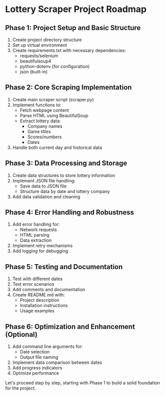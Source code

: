 # Lottery Scraper Project Roadmap

## Phase 1: Project Setup and Basic Structure
1. Create project directory structure
2. Set up virtual environment
3. Create requirements.txt with necessary dependencies:
   - requests/selenium
   - beautifulsoup4
   - python-dotenv (for configuration)
   - json (built-in)

## Phase 2: Core Scraping Implementation
1. Create main scraper script (scraper.py)
2. Implement functions to:
   - Fetch webpage content
   - Parse HTML using BeautifulSoup
   - Extract lottery data:
     * Company names
     * Game titles
     * Scores/numbers
     * Dates
3. Handle both current day and historical data

## Phase 3: Data Processing and Storage
1. Create data structures to store lottery information
2. Implement JSON file handling:
   - Save data to JSON file
   - Structure data by date and lottery company
3. Add data validation and cleaning

## Phase 4: Error Handling and Robustness
1. Add error handling for:
   - Network requests
   - HTML parsing
   - Data extraction
2. Implement retry mechanisms
3. Add logging for debugging

## Phase 5: Testing and Documentation
1. Test with different dates
2. Test error scenarios
3. Add comments and documentation
4. Create README.md with:
   - Project description
   - Installation instructions
   - Usage examples

## Phase 6: Optimization and Enhancement (Optional)
1. Add command line arguments for:
   - Date selection
   - Output file naming
2. Implement data comparison between dates
3. Add progress indicators
4. Optimize performance

Let's proceed step by step, starting with Phase 1 to build a solid foundation for the project.
